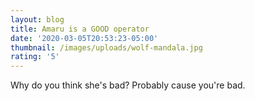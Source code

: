 ```yaml
---
layout: blog
title: Amaru is a GOOD operator
date: '2020-03-05T20:53:23-05:00'
thumbnail: /images/uploads/wolf-mandala.jpg
rating: '5'
---
```

Why do you think she's bad? Probably cause you're bad.
